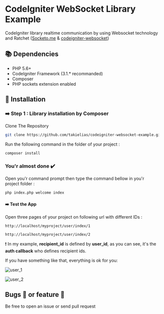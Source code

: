 # CodeIgniter WebSocket Library Example
CodeIgniter library realtime communication by using Websocket technology and Ratchet ([Socketo.me](http://socketo.me) & [codeigniter-websocket](https://github.com/takielias/codeigniter-websocket))

## :books: Dependencies

- PHP 5.6+
- CodeIgniter Framework (3.1.* recommanded)
- Composer
- PHP sockets extension enabled

## :beginner: Installation

### :arrow_right: Step 1 : Library installation by Composer

Clone The Repository 
```sh
git clone https://github.com/takielias/codeigniter-websocket-example.git
```

Run the following command in the folder of your project :
```sh
composer install
```

### You'r almost done :heavy_check_mark:

Open you'r command prompt then type the command bellow in you'r project folder :
```sh
php index.php welcome index
```

#### :arrow_right: Test the App
Open three pages of your project on following url with different IDs :

`http://localhost/myproject/user/index/1`

`http://localhost/myproject/user/index/2`

:heavy_exclamation_mark: In my example, **recipient_id** is defined by **user_id**, as you can see, it's the **auth callback** who defines recipient ids.

If you have something like that, everything is ok for you:

![user_1](https://user-images.githubusercontent.com/38932580/57090224-21851500-6d28-11e9-9321-20d02e146d62.png)


![user_2](https://user-images.githubusercontent.com/38932580/57090269-44afc480-6d28-11e9-8ea1-30079a3a47e9.png)


## Bugs :bug: or feature :muscle:
Be free to open an issue or send pull request
